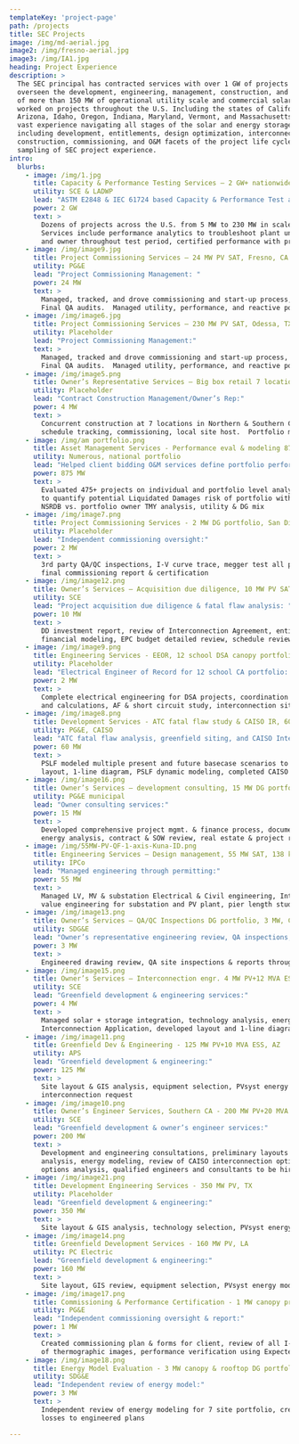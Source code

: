 ```yaml
---
templateKey: 'project-page'
path: /projects
title: SEC Projects
image: /img/md-aerial.jpg
image2: /img/fresno-aerial.jpg
image3: /img/IA1.jpg
heading: Project Experience
description: >
  The SEC principal has contracted services with over 1 GW of projects and directly
  overseen the development, engineering, management, construction, and commissioning
  of more than 150 MW of operational utility scale and commercial solar PV assets. SEC has
  worked on projects throughout the U.S. Including the states of California, Nevada,
  Arizona, Idaho, Oregon, Indiana, Maryland, Vermont, and Massachusetts.  We possess
  vast experience navigating all stages of the solar and energy storage project lifecycle
  including development, entitlements, design optimization, interconnection, engineering,
  construction, commissioning, and O&M facets of the project life cycle.  Below is a
  sampling of SEC project experience.
intro:
  blurbs:
    - image: /img/1.jpg
      title: Capacity & Performance Testing Services – 2 GW+ nationwide
      utility: SCE & LADWP
      lead: "ASTM E2848 & IEC 61724 based Capacity & Performance Test administration:"
      power: 2 GW
      text: >
        Dozens of projects across the U.S. from 5 MW to 230 MW in scale, incl bi-facial.  Regression analysis performance comparison of test vs modeled data.
        Services include performance analytics to troubleshoot plant underperformance, updates throughout the test process, collaboration with EPC, SCADA provider,
        and owner throughout test period, certified performance with progress and final test reports for owners, bank engineers, and utilities.
    - image: /img/image9.jpg
      title: Project Commissioning Services – 24 MW PV SAT, Fresno, CA
      utility: PG&E
      lead: "Project Commissioning Management: "
      power: 24 MW
      text: >
        Managed, tracked, and drove commissioning and start-up process, managed and scheduled resources, stakeholders, schedules, and plant performance issues.
        Final QA audits.  Managed utility, performance, and reactive power tests.  Commissioning & certification reports.
    - image: /img/image6.jpg
      title: Project Commissioning Services – 230 MW PV SAT, Odessa, TX
      utility: Placeholder
      lead: "Project Commissioning Management:"
      text: >
        Managed, tracked and drove commissioning and start-up process, managed and scheduled resources, stakeholders, schedules, and plant performance issues.
        Final QA audits.  Managed utility, performance, and reactive power tests.  Commissioning & certification reports.
    - image: /img/image5.png
      title: Owner’s Representative Services – Big box retail 7 locations, 4 MW, CA
      utility: Placeholder
      lead: "Contract Construction Management/Owner’s Rep:"
      power: 4 MW
      text: >
        Concurrent construction at 7 locations in Northern & Southern CA.  2 separate SEC resources representing the owner, EPC oversight,
        schedule tracking, commissioning, local site host.  Portfolio management through Procore, QA/QC inspections throughout.
    - image: /img/am portfolio.png
      title: Asset Management Services - Performance eval & modeling 875 MW
      utility: Numerous, national portfolio
      lead: "Helped client bidding O&M services define portfolio performance and quantify risk:"
      power: 875 MW
      text: >
        Evaluated 475+ projects on individual and portfolio level analysis, python automated process to SAM model each project in the portfolio
        to quantify potential Liquidated Damages risk of portfolio with limited resource data and portfolio targets provided very late in process,
        NSRDB vs. portfolio owner TMY analysis, utility & DG mix
    - image: /img/image7.png
      title: Project Commissioning Services - 2 MW DG portfolio, San Diego, CA
      utility: Placeholder
      lead: "Independent commissioning oversight:"
      power: 2 MW
      text: >
        3rd party QA/QC inspections, I-V curve trace, megger test all power circuits, operational current tests, performance verification using Expected Power test,
        final commissioning report & certification
    - image: /img/image12.png
      title: Owner’s Services – Acquisition due diligence, 10 MW PV SAT, CA
      utility: SCE
      lead: "Project acquisition due diligence & fatal flaw analysis: "
      power: 10 MW
      text: >
        DD investment report, review of Interconnection Agreement, entitlements, OOC, ALTA & title, geotech, PPA review, prelim engineering review, comparison PVsyst model,
        financial modeling, EPC budget detailed review, schedule review & risk analysis
    - image: /img/image9.png
      title: Engineering Services - EEOR, 12 school DSA canopy portfolio 2 MW
      utility: Placeholder
      lead: "Electrical Engineer of Record for 12 school CA portfolio: "
      power: 2 MW
      text: >
        Complete electrical engineering for DSA projects, coordination with Structural and Architectural Engineers, AC & MV collection design, DC design, optimization,
        and calculations, AF & short circuit study, interconnection site visits, DSA permit support
    - image: /img/image8.png
      title: Development Services - ATC fatal flaw study & CAISO IR, 60 MW
      utility: PG&E, CAISO
      lead: "ATC fatal flaw analysis, greenfield siting, and CAISO Interconnection Request:"
      power: 60 MW
      text: >
        PSLF modeled multiple present and future basecase scenarios to determine ATC, greenfield multi-parcel heavily easement constrained
        layout, 1-line diagram, PSLF dynamic modeling, completed CAISO IR documents for submission
    - image: /img/image16.png
      title: Owner’s Services – development consulting, 15 MW DG portfolio, CA
      utility: PG&E municipal
      lead: "Owner consulting services:"
      power: 15 MW
      text: >
        Developed comprehensive project mgmt. & finance process, documents. Siting, technical & engineering oversight, rate tariff & project
        energy analysis, contract & SOW review, real estate & project risk review, conducted EPC RFP, project & portfolio budgeting and pro forma
    - image: /img/55MW-PV-QF-1-axis-Kuna-ID.png
      title: Engineering Services – Design management, 55 MW SAT, 138 kV, ID
      utility: IPCo
      lead: "Managed engineering through permitting:"
      power: 55 MW
      text: >
        Managed LV, MV & substation Electrical & Civil engineering, Interconnection & SCADA design coordination with utility and stakeholders,
        value engineering for substation and PV plant, pier length study for highly contoured site
    - image: /img/image13.png
      title: Owner’s Services – QA/QC Inspections DG portfolio, 3 MW, CA
      utility: SDG&E
      lead: "Owner’s representative engineering review, QA inspections, Commissioning: "
      power: 3 MW
      text: >
        Engineered drawing review, QA site inspections & reports throughout construction, commissioning oversight & review of punchlists, data
    - image: /img/image15.png
      title: Owner’s Services – Interconnection engr. 4 MW PV+12 MVA ESS, CA
      utility: SCE
      lead: "Greenfield development & engineering services:"
      power: 4 MW
      text: >
        Managed solar + storage integration, technology analysis, energy & financial modeling, GIS & civil site preliminary analysis,
        Interconnection Application, developed layout and 1-line diagram, preliminary SCADA integration: BMS, ESS + PV inverters
    - image: /img/image11.png
      title: Greenfield Dev & Engineering - 125 MW PV+10 MVA ESS, AZ
      utility: APS
      lead: "Greenfield development & engineering:"
      power: 125 MW
      text: >
        Site layout & GIS analysis, equipment selection, PVsyst energy model, Interconnection options evaluation and support for 230 kV
        interconnection request
    - image: /img/image10.png
      title: Owner’s Engineer Services, Southern CA - 200 MW PV+20 MVA ESS
      utility: SCE
      lead: "Greenfield development & owner’s engineer services:"
      power: 200 MW
      text: >
        Development and engineering consultations, preliminary layouts in highly constrained site, GIS & civil site/slope
        analysis, energy modeling, review of CAISO interconnection options, created project development schedule, technology
        options analysis, qualified engineers and consultants to be hired, SOW review & comments, created DOR matrix
    - image: /img/image21.png
      title: Development Engineering Services - 350 MW PV, TX
      utility: Placeholder
      lead: "Greenfield development & engineering:"
      power: 350 MW
      text: >
        Site layout & GIS analysis, technology selection, PVsyst energy model, Interconnection options evaluation and support for 230 kV interconnection request
    - image: /img/image14.png
      title: Greenfield Development Services - 160 MW PV, LA
      utility: PC Electric
      lead: "Greenfield development & engineering:"
      power: 160 MW
      text: >
        Site layout, GIS review, equipment selection, PVsyst energy model
    - image: /img/image17.png
      title: Commissioning & Performance Certification - 1 MW canopy project
      utility: PG&E
      lead: "Independent commissioning oversight & report:"
      power: 1 MW
      text: >
        Created commissioning plan & forms for client, review of all I-V curve trace, Voc, IRT, operational current & commissioning data, review
        of thermographic images, performance verification using Expected Power test, final commissioning report & certification
    - image: /img/image18.png
      title: Energy Model Evaluation - 3 MW canopy & rooftop DG portfolio
      utility: SDG&E
      lead: "Independent review of energy model:"
      power: 3 MW
      text: >
        Independent review of energy modeling for 7 site portfolio, created shading scenes, stringing of sheds, review loss assumptions, matched
        losses to engineered plans

---
```

